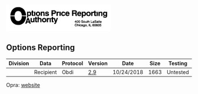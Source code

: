 ![Opra](https://github.com/Open-Markets-Initiative/Directory/blob/master/Logos/Opra.png)


## Options Reporting

|Division | Data | Protocol | Version | Date | Size | Testing | Specification|
|--- | --- | --- | --- | --- | --- | --- | ---|
| | Recipient | Obdi | [2.9](https://github.com/Open-Markets-Initiative/CSharp.Packed.Structs/blob/master/Opra/Opra.Recipient.Obdi.v2.9.cs "Options Reporting 2.9 C# Structs") | 10/24/2018 | 1663 | Untested | [url](https://www.opradata.com/specs/opra_output_binary_dr_spec.pdf "Protocol specification") - [pdf](https://github.com/Open-Markets-Initiative/Directory/blob/master/Specifications/Opra/Opra.Recipient.Obdi.v2.9.pdf "Specification manual")|


Opra: [website](https://opradata.com/ "Go to Options Reporting")

